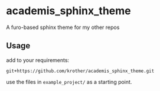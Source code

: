 
# academis_sphinx_theme

A furo-based sphinx theme for my other repos

## Usage

add to your requirements:

    git+https://github.com/krother/academis_sphinx_theme.git

use the files in `example_project/` as a starting point.
